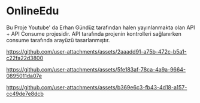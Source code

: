 

# OnlineEdu
Bu Proje Youtube' da Erhan Gündüz tarafından halen yayınlanmakta olan API + API Consume projesidir. API tarafında projenin kontrolleri sağlanırken consume tarafında arayüzü tasarlanmıştır.

https://github.com/user-attachments/assets/2aaadd91-a75b-472c-b5a1-c22fa22d3800

https://github.com/user-attachments/assets/5fe183af-78ca-4a9a-9664-0895011da07e

https://github.com/user-attachments/assets/b369e6c3-fb43-4d18-a157-cc49de7e8dcb






